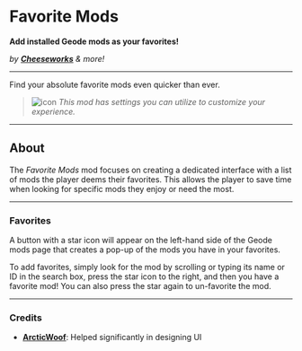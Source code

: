 # Favorite Mods
**Add installed Geode mods as your favorites!**

*by* ***[Cheeseworks](user:6408873)*** *& more!*

---

Find your absolute favorite mods even quicker than ever.

> ![icon](frame:collaborationIcon_001.png) <cg>*This mod has settings you can utilize to customize your experience.*</c>

---

## About
The *Favorite Mods* mod focuses on creating a dedicated interface with a list of mods the player deems their favorites. This allows the player to save time when looking for specific mods they enjoy or need the most.

---

### Favorites
A button with a star icon will appear on the left-hand side of the Geode mods page that creates a pop-up of the mods you have in your favorites.

To add favorites, simply look for the mod by scrolling or typing its name or ID in the search box, press the star icon to the right, and then you have a favorite mod! You can also press the star again to un-favorite the mod.

---

### Credits
- **[ArcticWoof](user:7689052)**: Helped significantly in designing UI
